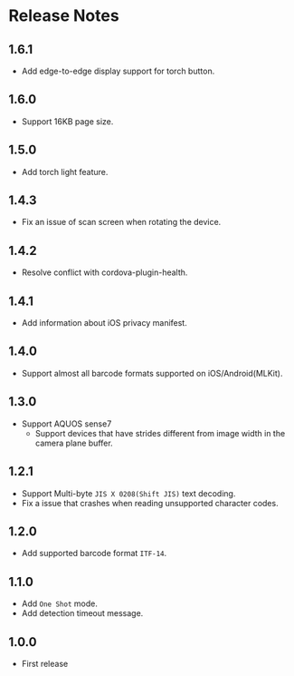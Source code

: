 # Release Notes

## 1.6.1

- Add edge-to-edge display support for torch button.

## 1.6.0

- Support 16KB page size.

## 1.5.0

- Add torch light feature.

## 1.4.3

- Fix an issue of scan screen when rotating the device.

## 1.4.2

- Resolve conflict with cordova-plugin-health.

## 1.4.1

- Add information about iOS privacy manifest.

## 1.4.0

- Support almost all barcode formats supported on iOS/Android(MLKit).

## 1.3.0

- Support AQUOS sense7
  - Support devices that have strides different from image width in the camera plane buffer.

## 1.2.1

- Support Multi-byte `JIS X 0208(Shift JIS)` text decoding.
- Fix a issue that crashes when reading unsupported character codes.

## 1.2.0

- Add supported barcode format `ITF-14`.

## 1.1.0

- Add `One Shot` mode.
- Add detection timeout message.

## 1.0.0

- First release